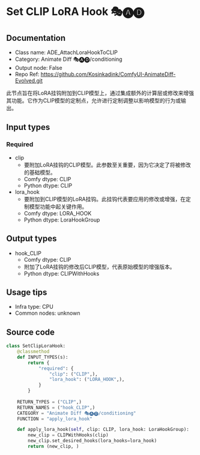 # Set CLIP LoRA Hook 🎭🅐🅓
## Documentation
- Class name: ADE_AttachLoraHookToCLIP
- Category: Animate Diff 🎭🅐🅓/conditioning
- Output node: False
- Repo Ref: https://github.com/Kosinkadink/ComfyUI-AnimateDiff-Evolved.git

此节点旨在将LoRA挂钩附加到CLIP模型上，通过集成额外的计算层或修改来增强其功能。它作为CLIP模型的定制点，允许进行定制调整以影响模型的行为或输出。

## Input types
### Required
- clip
    - 要附加LoRA挂钩的CLIP模型。此参数至关重要，因为它决定了将被修改的基础模型。
    - Comfy dtype: CLIP
    - Python dtype: CLIP
- lora_hook
    - 要附加到CLIP模型的LoRA挂钩。此挂钩代表要应用的修改或增强，在定制模型功能中起关键作用。
    - Comfy dtype: LORA_HOOK
    - Python dtype: LoraHookGroup

## Output types
- hook_CLIP
    - Comfy dtype: CLIP
    - 附加了LoRA挂钩的修改后CLIP模型，代表原始模型的增强版本。
    - Python dtype: CLIPWithHooks

## Usage tips
- Infra type: CPU
- Common nodes: unknown

## Source code
```python
class SetClipLoraHook:
    @classmethod
    def INPUT_TYPES(s):
        return {
            "required": {
                "clip": ("CLIP",),
                "lora_hook": ("LORA_HOOK",),
            }
        }
    
    RETURN_TYPES = ("CLIP",)
    RETURN_NAMES = ("hook_CLIP",)
    CATEGORY = "Animate Diff 🎭🅐🅓/conditioning"
    FUNCTION = "apply_lora_hook"

    def apply_lora_hook(self, clip: CLIP, lora_hook: LoraHookGroup):
        new_clip = CLIPWithHooks(clip)
        new_clip.set_desired_hooks(lora_hooks=lora_hook)
        return (new_clip, )